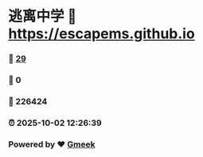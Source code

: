 # 逃离中学 :link: https://escapems.github.io 
### :page_facing_up: [29](https://escapems.github.io/tag.html) 
### :speech_balloon: 0 
### :hibiscus: 226424 
### :alarm_clock: 2025-10-02 12:26:39 
### Powered by :heart: [Gmeek](https://github.com/Meekdai/Gmeek)
